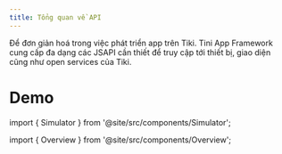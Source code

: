 ```yaml
---
title: Tổng quan về API
---
```


Để đơn giản hoá trong việc phát triển app trên Tiki. Tini App Framework cung cấp đa dạng các JSAPI cần thiết để truy cập tới thiết bị, giao diện cũng như open services của Tiki.

# Demo

import { Simulator } from '@site/src/components/Simulator';

<Simulator page="pages/api/index"/>

import { Overview } from '@site/src/components/Overview';

<Overview />
